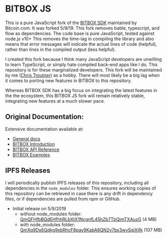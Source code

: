 # BITBOX JS
This is a pure JavaScript fork of
the [BITBOX SDK](https://github.com/Bitcoin-com/bitbox-sdk) maintained
by Bitcoin.com. It was forked 5/9/19. This fork removes bable, typescript, and
flow as dependencies. The code base is pure JavaScript, tested against node.js v10+
This removes the time-lag in compiling the library and also means that error messages
will indicate the actual lines of code (helpful), rather than lines in the
compiled output (less helpful).

I created this fork because I think many JavaScript developers are unwilling to
learn TypeScript, or simply hate compiled back-end apps like I do. This
repository is for
these marginalized developers. This fork will be maintained by
me ([Chris Troutner](https://memo.cash/profile/1NpYaazpQ26KrMTeFf66zVKy6x9KzcLgTA)) as
a hobby. There will most likely be a big lag when it comes to porting new
features in BITBOX to this repository.

Whereas BITBOX SDK has a big focus on integrating the latest features in the
the ecosystem, this BITBOX JS fork will remain relatively stable, integrating
new features at a much slower pace.

## Original Documentation:

Extensive documentation available at:

- [General docs](https://developer.bitcoin.com)
- [BITBOX Introduction](https://developer.bitcoin.com/bitbox)
- [BITBOX API Reference](https://developer.bitcoin.com/bitbox/docs/getting-started)
- [BITBOX Examples](./examples)

## IPFS Releases

I will periodically publish IPFS releases of this repository, including all
dependencies in the `node_modules` folder. This ensures working copies of this
repository can be retrieved in case there is any drift in dependency files, or
if dependencies are pulled from npm or GitHub.

- Initial release on 5/9/2019
  - without node_modules folder: [QmQFHfbBQdEHfhtiRLbXtX1NcgnfL45hZb7TbQimTXAuzG](ipfs://QmQFHfbBQdEHfhtiRLbXtX1NcgnfL45hZb7TbQimTXAuzG) (4 MB)
  - with node_modules folder: [QmXq9Ds6Qdkg9xbRhcF8pay9KabA6QN2y7bx3wvSqiXifk](ipfs://QmXq9Ds6Qdkg9xbRhcF8pay9KabA6QN2y7bx3wvSqiXifk) (107 MB)
